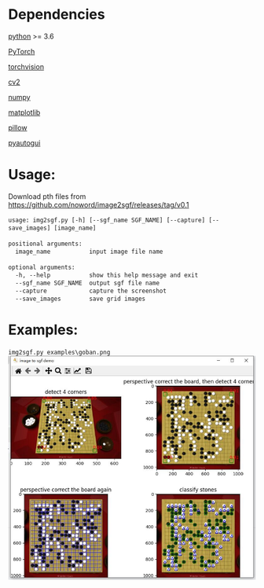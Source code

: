 # Dependencies
[python](https://www.python.org/) >= 3.6

[PyTorch](https://pytorch.org/)

[torchvision](https://pytorch.org/vision/stable/index.html)

[cv2](https://github.com/opencv/opencv-python)

[numpy](https://numpy.org/)

[matplotlib](https://matplotlib.org/)

[pillow](https://pillow.readthedocs.io/en/stable/)

[pyautogui](https://pypi.org/project/PyAutoGUI/)


# Usage:
Download pth files from https://github.com/noword/image2sgf/releases/tag/v0.1

```
usage: img2sgf.py [-h] [--sgf_name SGF_NAME] [--capture] [--save_images] [image_name]

positional arguments:
  image_name           input image file name

optional arguments:
  -h, --help           show this help message and exit
  --sgf_name SGF_NAME  output sgf file name
  --capture            capture the screenshot
  --save_images        save grid images
  ```

# Examples:

`img2sgf.py examples\goban.png`
![](example/1.jpg)



